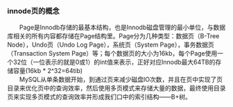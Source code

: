 ### innode页的概念
　　Page是Innodb存储的最基本结构，也是Innodb磁盘管理的最小单位，与数据库相关的所有内容都存储在Page结构里。Page分为几种类型：数据页（B-Tree Node），Undo页（Undo Log Page），系统页（System Page），事务数据页（Transaction System Page）等；每个数据页的大小为16kb，每个Page使用一个32位（一位表示的就是0或1）的int值来表示，正好对应Innodb最大64TB的存储容量(16kb * 2^32=64tib)
　　<br>　　MySQL从单条数据开始，到通过页来减少磁盘IO次数，并且在页中实现了页目录来优化页中的查询效率，然后使用多页模式来存储大量的数据，最终使用目录页来实现多页模式的查询效率并形成我们口中的索引结构——B+树。
